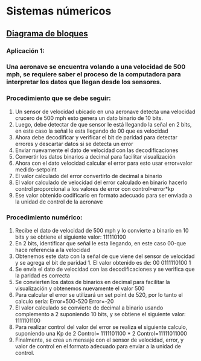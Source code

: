 # Sistemas númericos 
## [Diagrama de bloques](https://miro.com/welcomeonboard/bGhPSnlGVEFmV2VSMFFSS2lINWZRdHpTbHJ2aUNCZmFDTDZJTVhTYm94NkdUdUNxTlRodFhySmhJRWtyTnJCenwzMDc0NDU3MzYyMjYzMDQ3NTUyfDI=?share_link_id=369874603517URL)

### Aplicación 1: 
### Una aeronave se encuentra volando a una velocidad de 500 mph, se requiere saber el proceso de la computadora para interpretar los datos que llegan desde los sensores. 

### Procedimiento que se debe seguir:
1. Un sensor de velocidad ubicado en una aeronave detecta una velocidad crucero de 500 mph esto genera un dato binario de 10 bits. 
2. Luego, debe detectar de que sensor le está llegando la señal en 2 bits, en este caso la señal le esta llegando de 00 que es velocidad 
3. Ahora debe decodificar y verificar el bit de paridad para detectar errores y descartar datos si se detecta un error 
4. Enviar nuevamente el dato de velocidad con las decodificaciones 
5. Convertir los datos binarios a decimal para facilitar visualización 
6. Ahora con el dato velocidad calcular el error para esto usar error=valor medido-setpoint
7. El valor calculado del error convertirlo de decimal a binario 
8. El valor calculado de velocidad del error calculado en binario hacerlo control proporcional a los valores de error con control=error*kp 
9. Ese valor obtenido codificarlo en formato adecuado para ser enviada a la unidad de control de la aeronave

### Procedimiento numérico: 
1. Recibe el dato de velocidad de 500 mph y lo convierte a binario en 10 bits y se obtiene el siguiente valor: 111110100
2. En 2 bits, identificar que señal le esta llegando, en este caso 00-que hace referencia a la velocidad
3. Obtenemos este dato con la señal de que viene del sensor de velocidad y se agrega el bit de paridad 1. El valor obtenido es de: 00 0111110100 1
4. Se envía el dato de velocidad con las decodificaciones y se verifica que la paridad es correcta 
5. Se convierten los datos de binarios en decimal para facilitar la visualización y obtenemos nuevamente el valor 500 
6. Para calcular el error se utilizará un set point de 520, por lo tanto el calculo sería: 
                                          Error=500-520 
                                            Error=-20
7.	El valor calculado se convierte de decimal a binario usando complemento a 2 suponiendo 10 bits, y se obtiene el siguiente valor: 1111101100 
8.	Para realizar control del valor del error se realiza el siguiente calculo, suponiendo una Kp de 2 
                                     Control= 1111101100 * 2
                                          Control=11111011000
9. Finalmente, se crea un mensaje con el sensor de velocidad, error, y valor de control en el formato adecuado para enviar a la unidad de control. 
                                           
